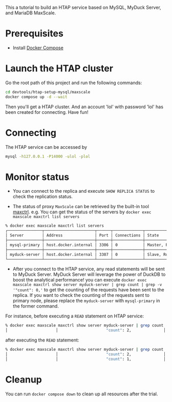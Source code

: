 This a tutorial to build an HTAP service based on MySQL, MyDuck Server, and MariaDB MaxScale.

# Prerequisites

* Install [Docker Compose](https://docs.docker.com/compose/install/)

# Launch the HTAP cluster

Go the root path of this project and run the following commands:

```sh
cd devtools/htap-setup-mysql/maxscale
docker compose up -d --wait
```

Then you'll get a HTAP cluster. And an account 'lol' with password 'lol' has been created for connecting. Have fun!

# Connecting

The HTAP service can be accessed by

```sh
mysql -h127.0.0.1 -P14000 -ulol -plol
``` 

# Monitor status

* You can connect to the replica and execute `SHOW REPLICA STATUS` to check the replication status.

* The status of proxy `MaxScale` can be retrieved by the built-in tool [maxctrl](https://mariadb.com/kb/en/mariadb-maxscale-24-maxctrl/). e.g. You can get the status of the servers by `docker exec maxscale maxctrl list servers`
```bash
% docker exec maxscale maxctrl list servers                                            
┌───────────────┬──────────────────────┬──────┬─────────────┬─────────────────┬──────┬───────────────┐
│ Server        │ Address              │ Port │ Connections │ State           │ GTID │ Monitor       │
├───────────────┼──────────────────────┼──────┼─────────────┼─────────────────┼──────┼───────────────┤
│ mysql-primary │ host.docker.internal │ 3306 │ 0           │ Master, Running │      │ MySQL-Monitor │
├───────────────┼──────────────────────┼──────┼─────────────┼─────────────────┼──────┼───────────────┤
│ myduck-server │ host.docker.internal │ 3307 │ 0           │ Slave, Running  │      │ MySQL-Monitor │
└───────────────┴──────────────────────┴──────┴─────────────┴─────────────────┴──────┴───────────────┘
```

* After you connect to the HTAP service, any read statements will be sent to MyDuck Server. MyDuck Server will leverage the power of DuckDB to boost the analytical performance! you can execute `docker exec maxscale maxctrl show server myduck-server | grep count | grep -v '"count": 0,'` to get the counting of the requests have been sent to the replica. If you want to check the counting of the requests sent to primary node, please replace the `myduck-server` with `mysql-primary` in the former command.

For instance, before executing a `READ` statement on HTAP service:
```bash
% docker exec maxscale maxctrl show server myduck-server | grep count | grep -v '"count": 0,'
│                     │                     "count": 2,              │
```

after executing the `READ` statement:
```bash
% docker exec maxscale maxctrl show server myduck-server | grep count | grep -v '"count": 0,'
│                     │                     "count": 2,              │
│                     │                     "count": 1,              │
```

# Cleanup

You can run `docker compose down` to clean up all resources after the trial.
